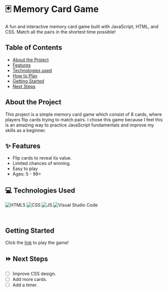 # 🃏 Memory Card Game

A fun and interactive memory card game built with JavaScript, HTML, and CSS. Match all the pairs in the shortest time possible!

## Table of Contents

- [About the Project](#about-the-ptoject)
- [Features](#features)
- [Technologies used](#Technologies-used)
- [How to Play](#How-to-play)
- [Getting Started](#Getting-started)
- [Next Steps](#Next-steps)

## About the Project

This project is a simple memory card game which consist of 8 cards, where players flip cards trying to match pairs. I chose this game because I feel this is an amazing way to practice JavaScript fundamentals and improve my skills as a beginner.

## ✨ Features

- Flip cards to reveal its value.
- Limited chances of winning.
- Easy to play
- Ages: 5 - 99+

## :computer: Technologies Used
<img alt="HTML5" src="https://img.shields.io/badge/Code-HTML5-informational?style=flat&logo=HTML5&color=E34F26"> <img alt="CSS" src="https://img.shields.io/badge/Code-CSS3-blue?style=flat&logo=css3&logoColor=blue"> <img alt="JS" src="https://img.shields.io/badge/Code-JavaScript-informational?style=flat&logo=JavaScript&color=F7DF1E"> <img alt="Visual Studio Code" src="https://img.shields.io/badge/VSCode-informational?style=flat&logo=VisualStudioCode&color=blue">

<br>

## Getting Started

Click the [link](http://127.0.0.1:5500/index.html) to play the game!

## ⏩ Next Steps

- [ ] Improve CSS design.
- [ ] Add more cards.
- [ ] Add a timer.

